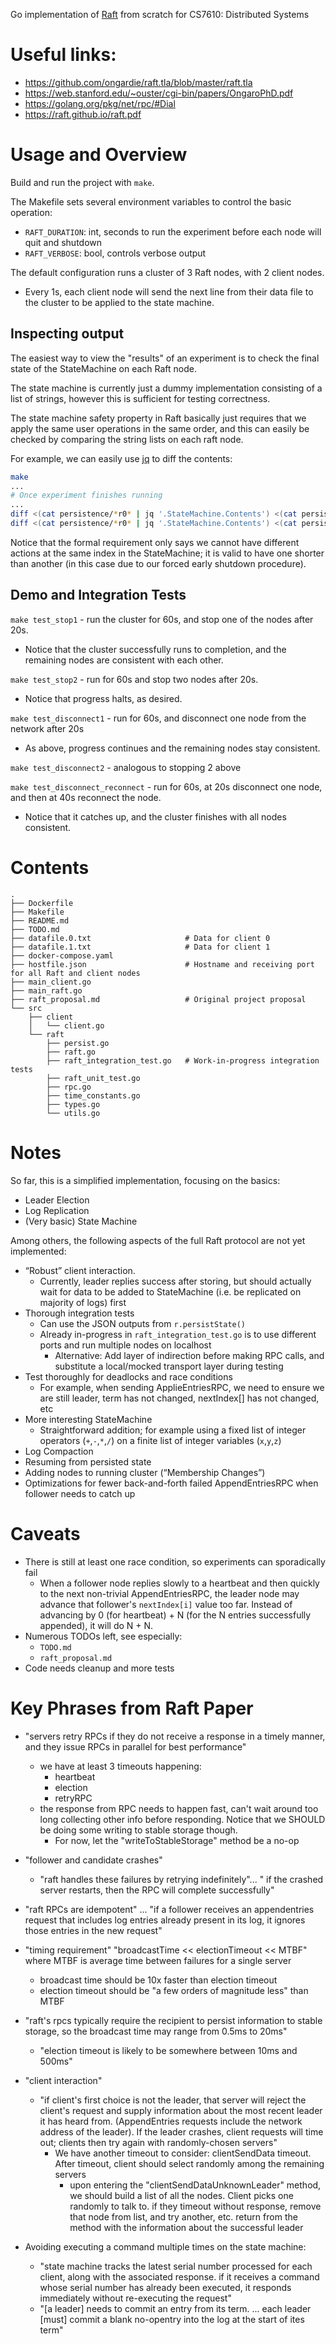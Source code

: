 Go implementation of [Raft](https://raft.github.io/) from scratch for CS7610: Distributed Systems

# Useful links:

- https://github.com/ongardie/raft.tla/blob/master/raft.tla
- https://web.stanford.edu/~ouster/cgi-bin/papers/OngaroPhD.pdf
- https://golang.org/pkg/net/rpc/#Dial
- https://raft.github.io/raft.pdf

# Usage and Overview

Build and run the project with `make`.

The Makefile sets several environment variables to control the basic operation:
- `RAFT_DURATION`: int, seconds to run the experiment before each node will
  quit and shutdown
- `RAFT_VERBOSE`: bool, controls verbose output

The default configuration runs a cluster of 3 Raft nodes, with 2 client nodes.
- Every 1s, each client node will send the next line from their data file to
  the cluster to be applied to the state machine.

## Inspecting output

The easiest way to view the "results" of an experiment is to check the final
state of the StateMachine on each Raft node.

The state machine is currently just a dummy implementation consisting of a list
of strings, however this is sufficient for testing correctness.

The state machine safety property in Raft basically just requires that we apply
the same user operations in the same order, and this can easily be checked by
comparing the string lists on each raft node.

For example, we can easily use [jq](https://github.com/stedolan/jq) to diff the
contents:
```bash
make
...
# Once experiment finishes running
...
diff <(cat persistence/*r0* | jq '.StateMachine.Contents') <(cat persistence/*r1* | jq '.StateMachine.Contents') 
diff <(cat persistence/*r0* | jq '.StateMachine.Contents') <(cat persistence/*r2* | jq '.StateMachine.Contents') 
```

Notice that the formal requirement only says we cannot have different actions
at the same index in the StateMachine; it is valid to have one shorter than
another (in this case due to our forced early shutdown procedure).

## Demo and Integration Tests

`make test_stop1` - run the cluster for 60s, and stop one of the nodes after
20s.
- Notice that the cluster successfully runs to completion, and the remaining
  nodes are consistent with each other.

`make test_stop2` - run for 60s and stop two nodes after 20s.
- Notice that progress halts, as desired.

`make test_disconnect1` - run for 60s, and disconnect one node from the network
after 20s
- As above, progress continues and the remaining nodes stay consistent.

`make test_disconnect2` - analogous to stopping 2 above

`make test_disconnect_reconnect` - run for 60s, at 20s disconnect one node, and
then at 40s reconnect the node.
- Notice that it catches up, and the cluster finishes with all nodes
  consistent.

# Contents

```
.
├── Dockerfile
├── Makefile
├── README.md
├── TODO.md
├── datafile.0.txt                     # Data for client 0
├── datafile.1.txt                     # Data for client 1
├── docker-compose.yaml
├── hostfile.json                      # Hostname and receiving port for all Raft and client nodes
├── main_client.go
├── main_raft.go
├── raft_proposal.md                   # Original project proposal
└── src
    ├── client
    │   └── client.go
    └── raft
        ├── persist.go
        ├── raft.go
        ├── raft_integration_test.go   # Work-in-progress integration tests
        ├── raft_unit_test.go
        ├── rpc.go
        ├── time_constants.go
        ├── types.go
        └── utils.go
```

# Notes

So far, this is a simplified implementation, focusing on the basics:
- Leader Election
- Log Replication
- (Very basic) State Machine

Among others, the following aspects of the full Raft protocol are not yet
implemented:
- “Robust” client interaction. 
  - Currently, leader replies success after storing, but should actually wait
    for data to be added to StateMachine (i.e. be replicated on majority of
      logs) first
- Thorough integration tests
  - Can use the JSON outputs from `r.persistState()`
  - Already in-progress in `raft_integration_test.go` is to use different ports
    and run multiple nodes on localhost
    - Alternative: Add layer of indirection before making RPC calls, and
      substitute a local/mocked transport layer during testing
- Test thoroughly for deadlocks and race conditions
  - For example, when sending ApplieEntriesRPC, we need to ensure we are still
    leader, term has not changed, nextIndex[] has not changed, etc
- More interesting StateMachine
  - Straightforward addition; for example using a fixed list of integer
    operators (`+`,`-`,`*`,`/`) on a finite list of integer variables
    (`x`,`y`,`z`)
- Log Compaction
- Resuming from persisted state
- Adding nodes to running cluster (“Membership Changes”)
- Optimizations for fewer back-and-forth failed AppendEntriesRPC when follower
  needs to catch up

# Caveats

- There is still at least one race condition, so experiments can sporadically
  fail
  - When a follower node replies slowly to a heartbeat and then quickly to the
    next non-trivial AppendEntriesRPC, the leader node may advance that
    follower's `nextIndex[i]` value too far. Instead of advancing by 0 (for
    heartbeat) + N (for the N entries successfully appended), it will do N + N.
- Numerous TODOs left, see especially:
  - `TODO.md`
  - `raft_proposal.md`
- Code needs cleanup and more tests

# Key Phrases from Raft Paper

- "servers retry RPCs if they do not receive a response in a timely manner, and
  they issue RPCs in parallel for best performance"
  - we have at least 3 timeouts happening:
    - heartbeat
    - election
    - retryRPC
  - the response from RPC needs to happen fast, can't wait around too long
    collecting other info before responding. Notice that we SHOULD be doing
    some writing to stable storage though.
    - For now, let the "writeToStableStorage" method be a no-op

- "follower and candidate crashes" 
  - "raft handles these failures by retrying indefinitely"... " if the crashed
    server restarts, then the RPC will complete successfully"

- "raft RPCs are idempotent" ... "if a follower receives an appendentries
  request that includes log entries already present in its log, it ignores
  those entries in the new request"

- "timing requirement" "broadcastTime << electionTimeout << MTBF" where MTBF is
  average time between failures for a single server
  - broadcast time should be 10x faster than election timeout
  - election timeout should be "a few orders of magnitude less" than MTBF

- "raft's rpcs typically require the recipient to persist information to stable
  storage, so the broadcast time may range from 0.5ms to 20ms"
  - "election timeout is likely to be somewhere between 10ms and 500ms"

- "client interaction"
  - "if client's first choice is not the leader, that server will reject the
    client's request and supply information about the most recent leader it has
    heard from. (AppendEntries requests include the network address of the
    leader). If the leader crashes, client requests will time out; clients then
    try again with randomly-chosen servers"
    - We have another timeout to consider: clientSendData timeout. After
      timeout, client should select randomly among the remaining servers
      - upon entering the "clientSendDataUnknownLeader" method, we should build
        a list of all the nodes. Client picks one randomly to talk to.  if they
        timeout without response, remove that node from list, and try another,
        etc.  return from the method with the information about the successful
        leader

- Avoiding executing a command multiple times on the state machine:
  - "state machine tracks the latest serial number processed for each client,
    along with the associated response.  if it receives a command whose serial
    number has already been executed, it responds immediately without
    re-executing the request"
  - "[a leader] needs to commit an entry from its term. ... each leader [must]
    commit a blank no-opentry into the log at the start of ites term"
